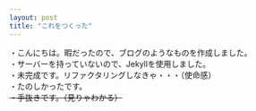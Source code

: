 ```yaml
---
layout: post
title: "これをつくった"
---
```

・こんにちは。暇だったので、ブログのようなものを作成しました。  
・サーバーを持っていないので、Jekyllを使用しました。  
・未完成です。リファクタリングしなきゃ・・・（使命感）  
・たのしかったです。  
~~・手抜きです。（見りゃわかる）~~

